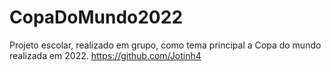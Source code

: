 # CopaDoMundo2022
Projeto escolar, realizado em grupo, como tema principal a Copa do mundo realizada em 2022.
https://github.com/Jotinh4
